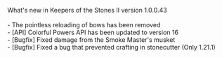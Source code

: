 What's new in Keepers of the Stones II version 1.0.0.43<br/>
<br />- The pointless reloading of bows has been removed
<br />- [API] Colorful Powers API has been updated to version 16
<br />- [Bugfix] Fixed damage from the Smoke Master's musket
<br />- [Bugfix] Fixed a bug that prevented crafting in stonecutter (Only 1.21.1)